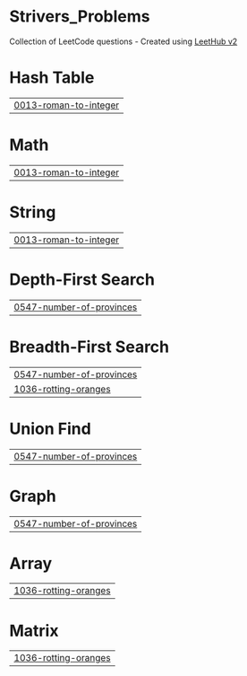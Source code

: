# Strivers_Problems
Collection of LeetCode questions  - Created using [LeetHub v2](https://github.com/arunbhardwaj/LeetHub-2.0)


# Hash Table
|  |
| ------- |
| [0013-roman-to-integer](https://github.com/mehanig001/Strivers_Problems/tree/master/0013-roman-to-integer) |
# Math
|  |
| ------- |
| [0013-roman-to-integer](https://github.com/mehanig001/Strivers_Problems/tree/master/0013-roman-to-integer) |
# String
|  |
| ------- |
| [0013-roman-to-integer](https://github.com/mehanig001/Strivers_Problems/tree/master/0013-roman-to-integer) |
# Depth-First Search
|  |
| ------- |
| [0547-number-of-provinces](https://github.com/mehanig001/Strivers_Problems/tree/master/0547-number-of-provinces) |
# Breadth-First Search
|  |
| ------- |
| [0547-number-of-provinces](https://github.com/mehanig001/Strivers_Problems/tree/master/0547-number-of-provinces) |
| [1036-rotting-oranges](https://github.com/mehanig001/Strivers_Problems/tree/master/1036-rotting-oranges) |
# Union Find
|  |
| ------- |
| [0547-number-of-provinces](https://github.com/mehanig001/Strivers_Problems/tree/master/0547-number-of-provinces) |
# Graph
|  |
| ------- |
| [0547-number-of-provinces](https://github.com/mehanig001/Strivers_Problems/tree/master/0547-number-of-provinces) |
# Array
|  |
| ------- |
| [1036-rotting-oranges](https://github.com/mehanig001/Strivers_Problems/tree/master/1036-rotting-oranges) |
# Matrix
|  |
| ------- |
| [1036-rotting-oranges](https://github.com/mehanig001/Strivers_Problems/tree/master/1036-rotting-oranges) |